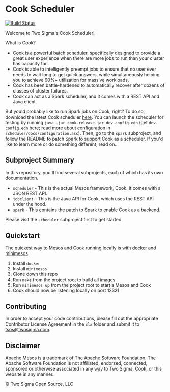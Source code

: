 # Cook Scheduler

[![Build Status](https://travis-ci.org/twosigma/Cook.svg)](https://travis-ci.org/twosigma/Cook)

Welcome to Two Sigma's Cook Scheduler!

What is Cook?

- Cook is a powerful batch scheduler, specifically designed to provide a great user experience when there are more jobs to run than your cluster has capacity for.
- Cook is able to intelligently preempt jobs to ensure that no user ever needs to wait long to get quick answers, while simultaneously helping you to achieve 90%+ utilization for massive workloads.
- Cook has been battle-hardened to automatically recover after dozens of classes of cluster failures.
- Cook can act as a Spark scheduler, and it comes with a REST API and Java client.

But you'd probably like to run Spark jobs on Cook, right?
To do so, download the latest Cook scheduler [here](https://github.com/twosigma/Cook/releases).
You can launch the scheduler for testing by running `java -jar cook-release.jar dev-config.edn` (get `dev-config.edn` [here](https://github.com/twosigma/Cook/blob/master/scheduler/dev-config.edn); read more about configuration in `scheduler/docs/configuration.asc`).
Then, go to the `spark` subproject, and follow the README to patch Spark to support Cook as a scheduler.
If you'd like to learn more or do something different, read on...

## Subproject Summary

In this repository, you'll find several subprojects, each of which has its own documentation.

* `scheduler` - This is the actual Mesos framework, Cook. It comes with a JSON REST API.
* `jobclient` - This is the Java API for Cook, which uses the REST API under the hood.
* `spark` - This contains the patch to Spark to enable Cook as a backend.

Please visit the `scheduler` subproject first to get started.

## Quickstart

The quickest way to Mesos and Cook running locally is with [docker](https://www.docker.com/) and [minimesos](https://minimesos.org/). 

1. Install `docker`
2. Install `minimesos`
3. Clone down this repo
4. Run `make` from the project root to build all images
5. Run `minimesos up` from the project root to start a Mesos and Cook
6. Cook should now be listening locally on port 12321

## Contributing

In order to accept your code contributions, please fill out the appropriate Contributor License Agreement in the `cla` folder and submit it to tsos@twosigma.com.

## Disclaimer

Apache Mesos is a trademark of The Apache Software Foundation. The Apache Software Foundation is not affiliated, endorsed, connected, sponsored or otherwise associated in any way to Two Sigma, Cook, or this website in any manner.

© Two Sigma Open Source, LLC
